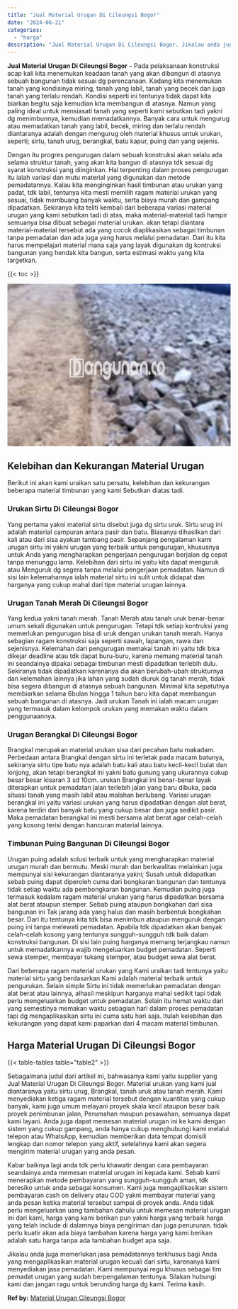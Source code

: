 ```yaml
---
title: "Jual Material Urugan Di Cileungsi Bogor"
date: "2024-06-21"
categories: 
  - "harga"
description: "Jual Material Urugan Di Cileungsi Bogor. Jikalau anda juga memerlukan jasa pemadatannya terkhusus bagi Anda yang mengaplikasikan material urugan kecuali dari..."
---
```


**Jual Material Urugan Di Cileungsi Bogor** – Pada pelaksanaan konstruksi acap kali kita menemukan keadaan tanah yang akan dibangun di atasnya sebuah bangunan tidak sesuai dg perencanaan. Kadang kita menemukan tanah yang kondisinya miring, tanah yang labil, tanah yang becek dan juga tanah yang terlalu rendah. Kondisi seperti ini tentunya tidak dapat kita biarkan begitu saja kemudian kita membangun di atasnya. Namun yang paling ideal untuk mensiasati tanah yang seperti kami sebutkan tadi yakni dg menimbunnya, kemudian memadatkannya. Banyak cara untuk mengurug atau memadatkan tanah yang labil, becek, miring dan terlalu rendah diantaranya adalah dengan mengurug oleh material khusus untuk urukan, seperti; sirtu, tanah urug, berangkal, batu kapur, puing dan yang sejenis.

Dengan itu progres pengurugan dalam sebuah konstruksi akan selalu ada selama struktur tanah, yang akan kita bangun di atasnya tdk sesuai dg syarat konstruksi yang diinginkan. Hal terpenting dalam proses pengurugan itu ialah variasi dan mutu material yang digunakan dan metode pemadatannya. Kalau kita menginginkan hasil timbunan atau urukan yang padat, tdk labil, tentunya kita mesti memilih ragam material urukan yang sesuai, tidak membuang banyak waktu, serta biaya murah dan gampang dipadatkan. Sekiranya kita teliti kembali dari beberapa variasi material urugan yang kami sebutkan tadi di atas, maka material-material tadi hampir semuanya bisa dibuat sebagai material urukan. akan tetapi diantara material-material tersebut ada yang cocok diaplikasikan sebagai timbunan tanpa pemadatan dan ada juga yang harus melalui pemadatan. Dari itu kita harus mempelajari material mana saja yang layak digunakan dg kontruksi bangunan yang hendak kita bangun, serta estimasi waktu yang kita targetkan.

{{< toc >}}

![Jual Material Urugan Di Cileungsi Bogor](/images/jual-urugan-02.png)

## Kelebihan dan Kekurangan Material Urugan

Berikut ini akan kami uraikan satu persatu, kelebihan dan kekurangan beberapa material timbunan yang kami Sebutkan diatas tadi.

### Urukan Sirtu Di Cileungsi Bogor

Yang pertama yakni material sirtu disebut juga dg sirtu uruk. Sirtu urug ini adalah material campuran antara pasir dan batu. Biasanya dihasilkan dari kali atau dari sisa ayakan tambang pasir. Sepanjang pengalaman kami urugan sirtu ini yakni urugan yang terbaik untuk pengurugan, khususnya untuk Anda yang mengharapkan pengerjaan pengurugan berjalan dg cepat tanpa menunggu lama. Kelebihan dari sirtu ini yaitu kita dapat menguruk atau Menguruk dg segera tanpa melalui pengerjaan pemadatan. Namun di sisi lain kelemahannya ialah material sirtu ini sulit untuk didapat dan harganya yang cukup mahal dari tipe material urugan lainnya.

### Urugan Tanah Merah Di Cileungsi Bogor

Yang kedua yakni tanah merah. Tanah Merah atau tanah uruk benar-benar umum sekali digunakan untuk pengurugan. Tetapi tdk setiap kontruksi yang memerlukan pengurugan bisa di uruk dengan urukan tanah merah. Hanya sebagian ragam konstruksi saja seperti sawah, lapangan, rawa dan sejenisnya. Kelemahan dari pengurugan memakai tanah ini yaitu tdk bisa dikejar deadline atau tdk dapat buru-buru, karena memang material tanah ini seandainya dipakai sebagai timbunan mesti dipadatkan terlebih dulu. Sekiranya tidak dipadatkan karenanya dia akan berubah-ubah strukturnya dan kelemahan lainnya jika lahan yang sudah diuruk dg tanah merah, tidak bisa segera dibangun di atasnya sebuah bangunan. Minimal kita sepatutnya membiarkan selama 6bulan hingga 1 tahun baru kita dapat membangun sebuah bangunan di atasnya. Jadi urukan Tanah ini ialah macam urugan yang termasuk dalam kelompok urukan yang memakan waktu dalam penggunaannya.

### Urugan Berangkal Di Cileungsi Bogor

Brangkal merupakan material urukan sisa dari pecahan batu makadam. Perbedaan antara Brangkal dengan sirtu ini terletak pada macam batunya, sekiranya sirtu tipe batu nya adalah batu kali atau batu kecil-kecil bulat dan lonjong, akan tetapi berangkal ini yakni batu gunung yang ukurannya cukup besar besar kisaran 3 sd 10cm. urukan Brangkal ini benar-benar layak diterapkan untuk pemadatan jalan terlebih jalan yang baru dibuka, pada situasi tanah yang masih labil atau malahan berlubang. Variasi urugan berangkal ini yaitu variasi urukan yang harus dipadatkan dengan alat berat, karena terdiri dari banyak batu yang cukup besar dan juga sedikit pasir. Maka pemadatan berangkal ini mesti bersama alat berat agar celah-celah yang kosong terisi dengan hancuran material lainnya.

### Timbunan Puing Bangunan Di Cileungsi Bogor

Urugan puing adalah solusi terbaik untuk yang mengharapkan material urugan murah dan bermutu. Meski murah dan berkwalitas melainkan juga mempunyai sisi kekurangan diantaranya yakni; Susah untuk didapatkan sebab puing dapat diperoleh cuma dari bongkaran bangunan dan tentunya tidak setiap waktu ada pembongkaran bangunan. Kemudian puing juga termasuk kedalam ragam material urukan yang harus dipadatkan bersama alat berat ataupun stemper. Sebab puing ataupun bongkahan dari sisa bangunan ini Tak jarang ada yang halus dan masih berbentuk bongkahan besar. Dari itu tentunya kita tdk bisa menimbun ataupun menguruk dengan puing ini tanpa melewati pemadatan. Apabila tdk dipadatkan akan banyak celah-celah kosong yang tentunya sungguh-sungguh tdk baik dalam konstruksi bangunan. Di sisi lain puing harganya memang terjangkau namun untuk memadatkannya wajib mengeluarkan budget pemadatan. Seperti sewa stemper, membayar tukang stemper, atau budget sewa alat berat.

Dari beberapa ragam material urukan yang Kami uraikan tadi tentunya yaitu material sirtu yang berdasarkan Kami adalah material terbaik untuk pengurukan. Selain simple Sirtu ini tidak memerlukan pemadatan dengan alat berat atau lainnya, alhasil meskipun harganya mahal sedikit tapi tidak perlu mengeluarkan budget untuk pemadatan. Selain itu hemat waktu dari yang semestinya memakan waktu sebagian hari dalam proses pemadatan tapi dg mengaplikasikan sirtu ini cuma satu hari saja. Itulah kelebihan dan kekurangan yang dapat kami paparkan dari 4 macam material timbunan.

## Harga Material Urugan Di Cileungsi Bogor

{{< table-tables table="table2" >}}

Sebagaimana judul dari artikel ini, bahwasanya kami yaitu supplier yang Jual Material Urugan Di Cileungsi Bogor. Material urukan yang kami jual diantaranya yaitu sirtu urug, Brangkal, tanah uruk atau tanah merah. Kami menyediakan ketiga ragam material tersebut dengan kuantitas yang cukup banyak, kami juga umum melayani proyek skala kecil ataupun besar baik proyek penimbunan jalan, Perumahan maupun pesawahan, semuanya dapat kami layani. Anda juga dapat memesan material urugan ini ke kami dengan sistem yang cukup gampang, anda hanya cukup menghubungi kami melalui telepon atau WhatsApp, kemudian memberikan data tempat domisili lengkap dan nomor telepon yang aktif, setelahnya kami akan segera mengirim material urugan yang anda pesan.

Kabar baiknya lagi anda tdk perlu khawatir dengan cara pembayaran seandainya anda memesan material urugan ini kepada kami. Sebab kami menerapkan metode pembayaran yang sungguh-sungguh aman, tdk beresiko untuk anda sebagai konsumen. Kami juga mengaplikasikan sistem pembayaran cash on delivery atau COD yakni membayar material yang anda pesan ketika material tersebut sampai di proyek anda. Anda tidak perlu mengeluarkan uang tambahan dahulu untuk memesan material urugan ini dari kami, harga yang kami berikan pun yakni harga yang terbaik harga yang telah include di dalamnya biaya pengiriman dan juga penurunan. tidak perlu kuatir akan ada biaya tambahan karena harga yang kami berikan adalah satu harga tanpa ada tambahan budget apa saja.

Jikalau anda juga memerlukan jasa pemadatannya terkhusus bagi Anda yang mengaplikasikan material urugan kecuali dari sirtu, karenanya kami menyediakan jasa pemadatan. Kami mempunyai regu khusus sebagai tim pemadat urugan yang sudah berpengalaman tentunya. Silakan hubungi kami dan jangan ragu untuk berunding harga dg kami. Terima kasih.

**Ref by:** [Material Urugan Cileungsi Bogor](https://id.wikipedia.org/wiki/Material)
